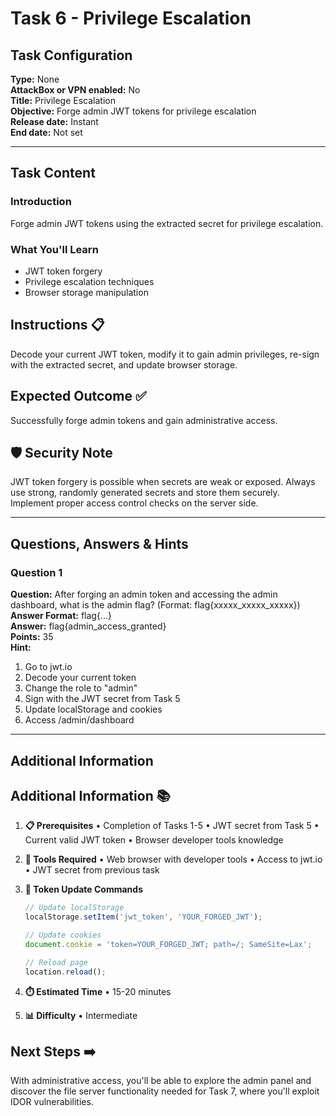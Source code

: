 # Task 6 - Privilege Escalation

## Task Configuration

**Type:** None  
**AttackBox or VPN enabled:** No  
**Title:** Privilege Escalation  
**Objective:** Forge admin JWT tokens for privilege escalation  
**Release date:** Instant  
**End date:** Not set  

---

## Task Content

### Introduction

Forge admin JWT tokens using the extracted secret for privilege escalation.

### What You'll Learn

- JWT token forgery
- Privilege escalation techniques
- Browser storage manipulation

## Instructions 📋

Decode your current JWT token, modify it to gain admin privileges, re-sign with the extracted secret, and update browser storage.

## Expected Outcome ✅

Successfully forge admin tokens and gain administrative access.

## 🛡️ Security Note

JWT token forgery is possible when secrets are weak or exposed. Always use strong, randomly generated secrets and store them securely. Implement proper access control checks on the server side.

---

## Questions, Answers & Hints

### Question 1

**Question:** After forging an admin token and accessing the admin dashboard, what is the admin flag? (Format: flag{xxxxx_xxxxx_xxxxx})  
**Answer Format:** flag{...}  
**Answer:** flag{admin_access_granted}  
**Points:** 35  
**Hint:** 
1. Go to jwt.io
2. Decode your current token
3. Change the role to "admin"
4. Sign with the JWT secret from Task 5
5. Update localStorage and cookies
6. Access /admin/dashboard

---

## Additional Information

## Additional Information 📚

1. **📋 Prerequisites**
   • Completion of Tasks 1-5
   • JWT secret from Task 5
   • Current valid JWT token
   • Browser developer tools knowledge

2. **🔧 Tools Required**
   • Web browser with developer tools
   • Access to jwt.io
   • JWT secret from previous task

3. **📝 Token Update Commands**
   ```javascript
   // Update localStorage
   localStorage.setItem('jwt_token', 'YOUR_FORGED_JWT');
   
   // Update cookies
   document.cookie = 'token=YOUR_FORGED_JWT; path=/; SameSite=Lax';
   
   // Reload page
   location.reload();
   ```

4. **⏱️ Estimated Time**
   • 15-20 minutes

5. **📊 Difficulty**
   • Intermediate

## Next Steps ➡️

With administrative access, you'll be able to explore the admin panel and discover the file server functionality needed for Task 7, where you'll exploit IDOR vulnerabilities.
